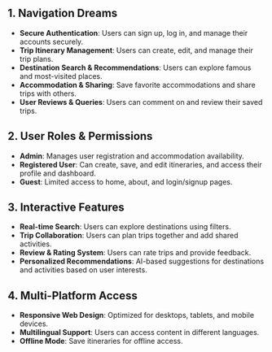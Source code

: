 ## 1. Navigation Dreams

- **Secure Authentication**: Users can sign up, log in, and manage their accounts securely.
- **Trip Itinerary Management**: Users can create, edit, and manage their trip plans.
- **Destination Search & Recommendations**: Users can explore famous and most-visited places.
- **Accommodation & Sharing**: Save favorite accommodations and share trips with others.
- **User Reviews & Queries**: Users can comment on and review their saved trips.

## 2. User Roles & Permissions

- **Admin**: Manages user registration and accommodation availability.
- **Registered User**: Can create, save, and edit itineraries, and access their profile and dashboard.
- **Guest**: Limited access to home, about, and login/signup pages.

## 3. Interactive Features

- **Real-time Search**: Users can explore destinations using filters.
- **Trip Collaboration**: Users can plan trips together and add shared activities.
- **Review & Rating System**: Users can rate trips and provide feedback.
- **Personalized Recommendations**: AI-based suggestions for destinations and activities based on user interests.

## 4. Multi-Platform Access

- **Responsive Web Design**: Optimized for desktops, tablets, and mobile devices.
- **Multilingual Support**: Users can access content in different languages.
- **Offline Mode**: Save itineraries for offline access.
